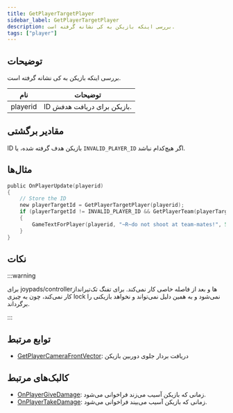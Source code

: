 ```yaml
---
title: GetPlayerTargetPlayer
sidebar_label: GetPlayerTargetPlayer
description: بررسی اینکه بازیکن به کی نشانه گرفته است.
tags: ["player"]
---
```


## توضیحات

بررسی اینکه بازیکن به کی نشانه گرفته است.

| نام     | توضیحات                                |
| -------- | ------------------------------------------ |
| playerid | ID بازیکن برای دریافت هدفش. |

## مقادیر برگشتی

ID بازیکن هدف گرفته شده، یا `INVALID_PLAYER_ID` اگر هیچ‌کدام نباشد.

## مثال‌ها

```c
public OnPlayerUpdate(playerid)
{
    // Store the ID
    new playerTargetId = GetPlayerTargetPlayer(playerid);
    if (playerTargetId != INVALID_PLAYER_ID && GetPlayerTeam(playerTargetId) == GetPlayerTeam(playerid))
    {
        GameTextForPlayer(playerid, "~R~do not shoot at team-mates!", 5000, 3);
    }
}
```

## نکات

:::warning

برای joypads/controllerها و بعد از فاصله خاصی کار نمی‌کند. برای تفنگ تک‌تیرانداز کار نمی‌کند، چون به چیزی lock نمی‌شود و به همین دلیل نمی‌تواند و نخواهد بازیکنی را برگرداند.

:::

## توابع مرتبط

- [GetPlayerCameraFrontVector](GetPlayerCameraFrontVector): دریافت بردار جلوی دوربین بازیکن

## کالبک‌های مرتبط

- [OnPlayerGiveDamage](../callbacks/OnPlayerGiveDamage): زمانی که بازیکن آسیب می‌زند فراخوانی می‌شود.
- [OnPlayerTakeDamage](../callbacks/OnPlayerTakeDamage): زمانی که بازیکن آسیب می‌بیند فراخوانی می‌شود.